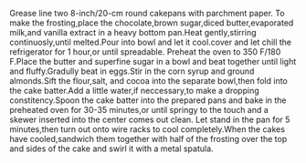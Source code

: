 Grease line two 8-inch/20-cm round cakepans with parchment paper.
To make the frosting,place the chocolate,brown sugar,diced butter,evaporated milk,and vanilla extract in a heavy bottom pan.Heat gently,stirring continuosly,until melted.Pour into bowl and let it cool.cover and let chill the refrigerator for 1 hour,or until spreadable.
Preheat the oven to 350 F/180 F.Place the butter and superfine sugar in a bowl and beat together until light and fluffy.Gradully beat in eggs.Stir in the corn syrup and ground almonds.Sift the flour,salt, and cocoa into the separate bowl,then fold into the cake batter.Add a little water,if neccessary,to make a dropping constitency.Spoon the cake batter into the prepared pans and bake in the preheated oven for 30-35 minutes,or until springy to the touch and a skewer inserted into the center comes out clean.
Let stand in the pan for 5 minutes,then turn out onto wire racks to cool completely.When the cakes have cooled,sandwich them together with half of the frosting over the top and sides of the cake and swirl it with a metal spatula.